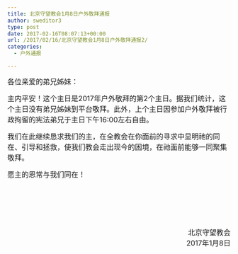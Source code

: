 ```yaml
---
title: 北京守望教会1月8日户外敬拜通报
author: sweditor3
type: post
date: 2017-02-16T08:07:13+00:00
url: /2017/02/16/北京守望教会1月8日户外敬拜通报2/
categories:
  - 户外通报

---
```

<span style="font-size: 12pt;">各位亲爱的弟兄姊妹：</span>

<span style="font-size: 12pt;">主内平安！这个主日是2017年户外敬拜的第2个主日。据我们统计，这个主日没有弟兄姊妹到平台敬拜。此外，上个主日因参加户外敬拜被行政拘留的宪法弟兄于主日下午16:00左右自由。</span>

<span style="font-size: 12pt;">我们在此继续恳求我们的主，在全教会在你面前的寻求中显明祂的同在、引导和拯救，使我们教会走出现今的困境，在祂面前能够一同聚集敬拜。</span>

<span style="font-size: 12pt;">愿主的恩常与我们同在！</span>

&nbsp;

&nbsp;

&nbsp;

<p style="text-align: right;">
  <span style="font-size: 12pt;">北京守望教会</span><br /> <span style="font-size: 12pt;">2017年1月8日</span>
</p>
